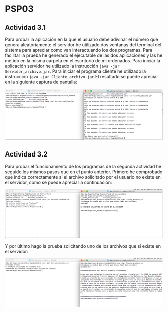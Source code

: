 # PSP03

## Actividad 3.1

Para probar la aplicación en la que el usuario debe adivinar el número que genera aleatoriamente el servidor he utilizado dos ventanas del terminal del sistema para apreciar como van interactuando los dos programas. Para facilitar la prueba he generado el ejecutable de las dos aplicaciones y las he metido en la misma carpeta en el escritorio de mi ordenados.
Para iniciar la aplicación servidor he utilizado la instrucción `java -jar Servidor_archivo.jar`. Para iniciar el programa cliente he utilizado la instrucción `java -jar Cliente_archivo.jar` 
El resultado se puede apreciar en la siguiente captura de pantalla: 

![captura OrdenarNumeros](https://github.com/tfendo/PSP03/blob/master/capturas/adivina.png)

## Actividad 3.2

Para probar el funcionamiento de los programas de la segunda actividad he seguido los mismos pasos que en el punto anterior. Primero he comprobado que indica correctamente si el archivo solicitado por el usuario no existe en el servidor, como se puede apreciar a continuación: 

![captura OrdenarNumeros](https://github.com/tfendo/PSP03/blob/master/capturas/archivo_error.png)

Y por último hago la prueba solicitando uno de los archivos que sí existe en el servidor:

![captura OrdenarNumeros](https://github.com/tfendo/PSP03/blob/master/capturas/archivo.png)
